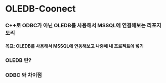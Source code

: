 # OLEDB-Coonect

### C++로 ODBC가 아닌 OLEDB를 사용해서 MSSQL에 연결해보는 리포지토리
#### 목표: OLEDB를 사용해서 MSSQL에 연동해보고 나중에 내 프로젝트에 넣기

###


### OLEDB 란?


### ODBC 와 차이점



